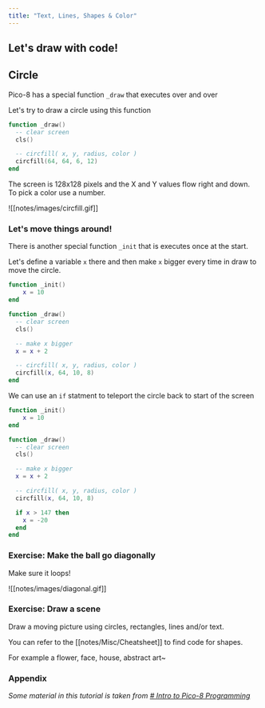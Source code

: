 ```yaml
---
title: "Text, Lines, Shapes & Color"
---
```


##  Let's draw with code!

## Circle

Pico-8 has a special function `_draw` that executes over and over

Let's try to draw a circle using this function

```lua
function _draw()
  -- clear screen
  cls()

  -- circfill( x, y, radius, color )
  circfill(64, 64, 6, 12)
end
```

The screen is 128x128 pixels and the X and Y values flow right and down. To pick a color use a number.

![[notes/images/circfill.gif]]


### Let's move things around!

There is another special function `_init` that is executes once at the start.

Let's define a variable `x` there and then make `x` bigger every time in draw to move the circle.

```lua
function _init()
	x = 10
end

function _draw()
  -- clear screen
  cls()

  -- make x bigger
  x = x + 2

  -- circfill( x, y, radius, color )
  circfill(x, 64, 10, 8)
end
```

We can use an `if` statment to teleport the circle back to start of the screen

```lua
function _init()
	x = 10
end

function _draw()
  -- clear screen
  cls()

  -- make x bigger
  x = x + 2

  -- circfill( x, y, radius, color )
  circfill(x, 64, 10, 8)

  if x > 147 then
    x = -20
  end
end
```

### Exercise: Make the ball go diagonally

Make sure it loops!

![[notes/images/diagonal.gif]]

### Exercise: Draw a scene

Draw a moving picture using circles, rectangles, lines and/or text.

You can refer to the [[notes/Misc/Cheatsheet]] to find code for shapes.

For example a flower, face, house, abstract art~

### Appendix

*Some material in this tutorial is taken from [# Intro to Pico-8 Programming](https://demoman.net/?a=intro-to-lua)*